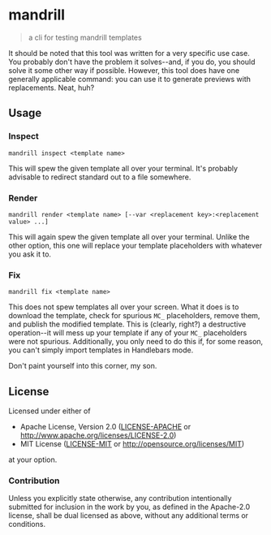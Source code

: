# mandrill

> a cli for testing mandrill templates

It should be noted that this tool was written for a very specific use case. You probably don't have the problem it solves--and, if you do, you should solve it some other way if possible. However, this tool does have one generally applicable command: you can use it to generate previews with replacements. Neat, huh?

## Usage

### Inspect

`mandrill inspect <template name>`

This will spew the given template all over your terminal. It's probably advisable to redirect standard out to a file somewhere.

### Render

`mandrill render <template name> [--var <replacement key>:<replacement value> ...]`

This will again spew the given template all over your terminal. Unlike the other option, this one will replace your template placeholders with whatever you ask it to.

### Fix

`mandrill fix <template name>`

This does not spew templates all over your screen. What it does is to download the template, check for spurious `MC_` placeholders, remove them, and publish the modified template. This is (clearly, right?) a destructive operation--it will mess up your template if any of your `MC_` placeholders were not spurious. Additionally, you only need to do this if, for some reason, you can't simply import templates in Handlebars mode.

Don't paint yourself into this corner, my son.

## License

Licensed under either of

* Apache License, Version 2.0 ([LICENSE-APACHE][apc] or http://www.apache.org/licenses/LICENSE-2.0)
* MIT License ([LICENSE-MIT][mit] or http://opensource.org/licenses/MIT)

at your option.

### Contribution

Unless you explicitly state otherwise, any contribution intentionally submitted for inclusion in the work by you, as defined in the Apache-2.0 license, shall be dual licensed as above, without any additional terms or conditions.

[apc]:https://github.com/archer884/mandrill/blob/master/LICENSE-APACHE
[mit]:https://github.com/archer884/mandrill/blob/master/LICENSE-MIT
